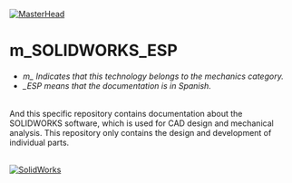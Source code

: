 [![MasterHead](http://dicer0.com/wp-content/uploads/2025/03/SOLIDWORKS-Parts-di_cer0-Banner.png)](https://dicer0.com/#skills)
# m_SOLIDWORKS_ESP
<h6 align="justify">
  <ul>
    <li>m_ Indicates that this technology belongs to the mechanics category.</li>
    <li>_ESP means that the documentation is in Spanish.</li>
  </ul>
</h6>
And this specific repository contains documentation about the SOLIDWORKS software, which is used for CAD design and mechanical analysis.
This repository only contains the design and development of individual parts.
&nbsp;
<br/>
&nbsp;

[![SolidWorks](http://dicer0.com/wp-content/uploads/2025/03/m_SOLIDWORKS_Parts_MkII.png)](https://dicer0.com/#skills)
